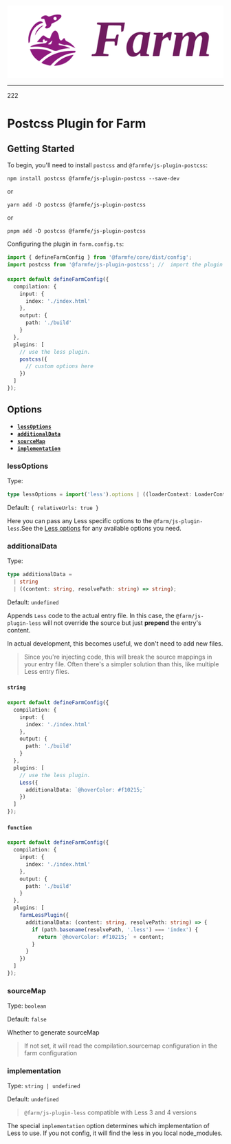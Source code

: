 <div align="center">
  <a href="https://github.com/farm-fe/farm">
    <img src="../../assets/logo.png" width="550" />
  </a>
</div>

---



222
# Postcss Plugin for Farm

## Getting Started

To begin, you'll need to install `postcss` and `@farmfe/js-plugin-postcss`:

```console
npm install postcss @farmfe/js-plugin-postcss --save-dev
```

or

```console
yarn add -D postcss @farmfe/js-plugin-postcss
```

or

```console
pnpm add -D postcss @farmfe/js-plugin-postcss
```

Configuring the plugin in `farm.config.ts`:

```ts
import { defineFarmConfig } from '@farmfe/core/dist/config';
import postcss from '@farmfe/js-plugin-postcss'; //  import the plugin

export default defineFarmConfig({
  compilation: {
    input: {
      index: './index.html'
    },
    output: {
      path: './build'
    }
  },
  plugins: [
    // use the less plugin.
    postcss({
      // custom options here
    })
  ]
});
```

## Options

- **[`lessOptions`](#lessoptions)**
- **[`additionalData`](#additionalData)**
- **[`sourceMap`](#sourcemap)**
- **[`implementation`](#implementation)**

### lessOptions

Type:

```ts
type lessOptions = import('less').options | ((loaderContext: LoaderContext) => import('less').options})
```

Default: `{ relativeUrls: true }`

Here you can pass any Less specific options to the `@farm/js-plugin-less`.See the [Less options](https://lesscss.org/usage/#less-options) for any available options you need.

### additionalData

Type:

```ts
type additionalData =
  | string
  | ((content: string, resolvePath: string) => string);
```

Default: `undefined`

Appends `Less` code to the actual entry file.
In this case, the `@farm/js-plugin-less` will not override the source but just **prepend** the entry's content.

In actual development, this becomes useful, we don't need to add new files.

> Since you're injecting code, this will break the source mappings in your entry file. Often there's a simpler solution than this, like multiple Less entry files.

#### `string`

```ts
export default defineFarmConfig({
  compilation: {
    input: {
      index: './index.html'
    },
    output: {
      path: './build'
    }
  },
  plugins: [
    // use the less plugin.
    Less({
      additionalData: `@hoverColor: #f10215;`
    })
  ]
});
```

#### `function`

```ts
export default defineFarmConfig({
  compilation: {
    input: {
      index: './index.html'
    },
    output: {
      path: './build'
    }
  },
  plugins: [
    farmLessPlugin({
      additionalData: (content: string, resolvePath: string) => {
        if (path.basename(resolvePath, '.less') === 'index') {
          return `@hoverColor: #f10215;` + content;
        }
      }
    })
  ]
});
```

### sourceMap

Type: `boolean`

Default: `false`

Whether to generate sourceMap

> If not set, it will read the compilation.sourcemap configuration in the farm configuration

### implementation

Type: `string | undefined`

Default: `undefined`

> `@farm/js-plugin-less` compatible with Less 3 and 4 versions

The special `implementation` option determines which implementation of Less to use. If you not config, it will find the less in you local node_modules.
